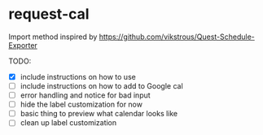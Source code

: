 # request-cal

Import method inspired by https://github.com/vikstrous/Quest-Schedule-Exporter

TODO:
- [x] include instructions on how to use
- [ ] include instructions on how to add to Google cal
- [ ] error handling and notice for bad input
- [ ] hide the label customization for now
- [ ] basic thing to preview what calendar looks like
- [ ] clean up label customization
